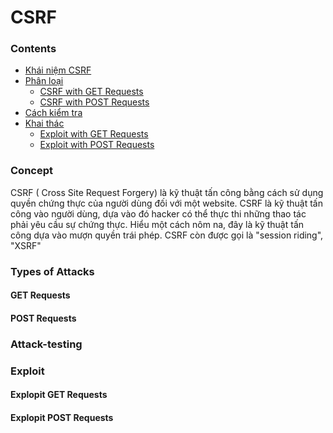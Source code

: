 # CSRF
### Contents
- [Khái niệm CSRF](https://github.com/chi442000/CSRF#Concept)
- [Phân loại](https://github.com/chi442000/CSRF#types-of-attacks)
    - [CSRF with GET Requests](https://github.com/chi442000/CSRF#get-requests)
    - [CSRF with POST Requests](https://github.com/chi442000/CSRF#post-requests)
- [Cách kiểm tra](https://github.com/chi442000/CSRF#attack-testing)
- [Khai thác](https://github.com/chi442000/CSRF#exploit)
    - [Exploit with GET Requests](https://github.com/chi442000/CSRF#exploit-get-requests)
    - [Exploit with POST Requests](https://github.com/chi442000/CSRF#exploit-post-requests)

### Concept
CSRF ( Cross Site Request Forgery) là kỹ thuật tấn công bằng cách sử dụng quyền chứng thực của người dùng đối với một website. CSRF là kỹ thuật tấn công vào người dùng, dựa vào đó hacker có thể thực thi những thao tác phải yêu cầu sự chứng thực. Hiểu một cách nôm na, đây là kỹ thuật tấn công dựa vào mượn quyền trái phép.
	CSRF còn được gọi là "session riding", "XSRF"
### Types of Attacks
#### GET Requests
####  POST Requests
### Attack-testing
### Exploit
#### Explopit GET Requests
#### Explopit POST Requests

